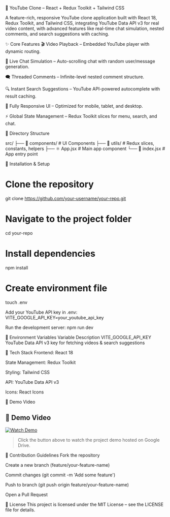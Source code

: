 🎥 YouTube Clone – React + Redux Toolkit + Tailwind CSS

A feature-rich, responsive YouTube clone application built with React 18, Redux Toolkit, and Tailwind CSS, integrating YouTube Data API v3 for real video content, with advanced features like real-time chat simulation, nested comments, and search suggestions with caching.

✨ Core Features
🎬 Video Playback – Embedded YouTube player with dynamic routing.

💬 Live Chat Simulation – Auto-scrolling chat with random user/message generation.

🗨 Threaded Comments – Infinite-level nested comment structure.

🔍 Instant Search Suggestions – YouTube API-powered autocomplete with result caching.

📱 Fully Responsive UI – Optimized for mobile, tablet, and desktop.

⚡ Global State Management – Redux Toolkit slices for menu, search, and chat.




📂 Directory Structure

src/
├── 📁 components/                  # UI Components
├── 📁 utils/                       # Redux slices, constants, helpers
├── ⚛ App.jsx                        # Main app component
└── 🚀 index.jsx                     # App entry point




🚀 Installation & Setup

# Clone the repository
git clone https://github.com/your-username/your-repo.git

# Navigate to the project folder
cd your-repo

# Install dependencies
npm install

# Create environment file
touch .env



Add your YouTube API key in .env:
 VITE_GOOGLE_API_KEY=your_youtube_api_key


Run the development server:
 npm run dev


🔑 Environment Variables
Variable	Description
VITE_GOOGLE_API_KEY	YouTube Data API v3 key for fetching videos & search suggestions



🧩 Tech Stack
Frontend: React 18

State Management: Redux Toolkit

Styling: Tailwind CSS

API: YouTube Data API v3

Icons: React Icons



🎥 Demo Video

## 🎥 Demo Video  

[![Watch Demo](https://img.shields.io/badge/▶%20Watch%20Demo-%20on%20Google%20Drive-red?style=for-the-badge&logo=google-drive)](https://drive.google.com/file/d/1aFTUeX_3YndsfGrqPOw-MKeLkERVRJzl/view?usp=sharing)  

> Click the button above to watch the project demo hosted on Google Drive.





🤝 Contribution Guidelines
Fork the repository

Create a new branch (feature/your-feature-name)

Commit changes (git commit -m 'Add some feature')

Push to branch (git push origin feature/your-feature-name)

Open a Pull Request




📜 License
This project is licensed under the MIT License – see the LICENSE file for details.
